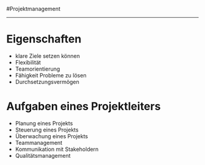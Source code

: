 #Projektmanagement 
***
# Eigenschaften

- klare Ziele setzen können
- Flexibilität
- Teamorientierung
- Fähigkeit Probleme zu lösen
- Durchsetzungsvermögen


# Aufgaben eines Projektleiters

- Planung eines Projekts
- Steuerung eines Projekts
- Überwachung eines Projekts
- Teammanagement
- Kommunikation mit Stakeholdern
- Qualitätsmanagement